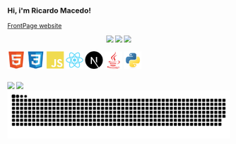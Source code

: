 ### Hi, i'm Ricardo Macedo!

<a href="https://frontpage-lime.vercel.app/">FrontPage website</a>
<div align="center">
  <img height="160em" src="https://github-readme-streak-stats.herokuapp.com?user=ricmrs&theme=gotham&hide_border=true&card_width=400"/>
  <img height="160em" src="https://github-readme-stats.vercel.app/api?username=ricmrs&show_icons=true&theme=gotham&hide_border=true&include_all_commits=true&count_private=true"/>
  <img height="160em" src="https://github-readme-stats.vercel.app/api/top-langs/?username=ricmrs&layout=compact&hide_border=true&langs_count=7&theme=gotham"/>
</div>

<div style="display: inline_block"><br>
  <img align="center" alt="html-icon" height="40" width="40" src="https://raw.githubusercontent.com/devicons/devicon/master/icons/html5/html5-original.svg">
  <img align="center" alt="css-icon" height="40" width="40" src="https://raw.githubusercontent.com/devicons/devicon/master/icons/css3/css3-original.svg">
  <img align="center" alt="js-icon" height="40" width="40" src="https://raw.githubusercontent.com/devicons/devicon/master/icons/javascript/javascript-plain.svg">
  <img align="center" alt="react-icon" height="40" width="40" src="https://raw.githubusercontent.com/devicons/devicon/master/icons/react/react-original.svg">
  <img align="center" alt="react-icon" height="40" width="40" src="https://raw.githubusercontent.com/devicons/devicon/master/icons/nextjs/nextjs-original.svg">
  <img align="center" alt="react-icon" height="40" width="40" src="https://raw.githubusercontent.com/devicons/devicon/master/icons/java/java-plain.svg">
  <img align="center" alt="python-icon" height="40" width="40" src="https://raw.githubusercontent.com/devicons/devicon/master/icons/python/python-original.svg">
</div>
  
  ##
 
<div> 
  <a href="mailto:ricardomrs@gmail.com"><img src="https://img.shields.io/badge/-Gmail-%23333?style=for-the-badge&logo=gmail&logoColor=white" target="_blank"></a>
  <a href="https://www.linkedin.com/in/ricardo-macedo-rosa-silva-bbbb22196/" target="_blank"><img src="https://img.shields.io/badge/-LinkedIn-%230077B5?style=for-the-badge&logo=linkedin&logoColor=white" target="_blank"></a> 
 
  <picture>
    <source media="(prefers-color-scheme: dark)" srcset="https://raw.githubusercontent.com/ricmrs/ricmrs/output/github-contribution-grid-snake-dark.svg">
    <source media="(prefers-color-scheme: light)" srcset="https://raw.githubusercontent.com/ricmrs/ricmrs/output/github-contribution-grid-snake.svg">
    <img alt="github contribution grid snake animation" src="https://raw.githubusercontent.com/ricmrs/ricmrs/output/github-contribution-grid-snake.svg">
  </picture>
</div>
